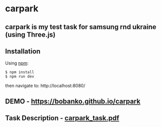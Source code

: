 # carpark
## carpark is my test task for samsung rnd ukraine (using Three.js)

## Installation

Using [npm](https://www.npmjs.com/):

    $ npm install
    $ npm run dev
    
then navigate to: http://localhost:8080/


## DEMO - https://bobanko.github.io/carpark

## Task Description - [carpark_task.pdf](https://github.com/bobanko/carPark/blob/master/carpark_task.pdf)
